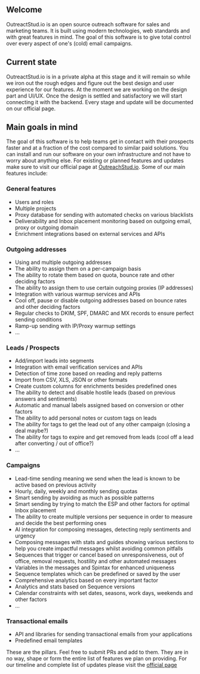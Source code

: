 ## Welcome

OutreactStud.io is an open source outreach software for sales and marketing teams. It is built using modern technologies, web standards and with great features in mind. The goal of this software is to give total control over every aspect of one's (cold) email campaigns. 

## Current state

OutreactStud.io is in a private alpha at this stage and it will remain so while we iron out the rough edges and figure out the best design and user experience for our features. At the moment we are working on the design part and UI/UX. Once the design is settled and satisfactory we will start connecting it with the backend. Every stage and update will be documented on our official page.

## Main goals in mind

The goal of this software is to help teams get in contact with their prospects faster and at a fraction of the cost compared to similar paid solutions. You can install and run our software on your own infrastructure and not have to worry about anything else. For existing or planned features and updates make sure to visit our official page at [OutreachStud.io](https://outreachstud.io). Some of our main features include:

### General features

 - Users and roles
 - Multiple projects
 - Proxy database for sending with automated checks on various blacklists
 - Deliverability and Inbox placement monitoring based on outgoing email, proxy or outgoing domain
 - Enrichment integrations based on external services and APIs

### Outgoing addresses

 - Using and multiple outgoing addresses
 - The ability to assign them on a per-campaign basis 
 - The ability to rotate them based on quota, bounce rate and other deciding factors
 - The ability to assign them to use certain outgoing proxies (IP addresses)
 - Integration with various warmup services and APIs
 - Cool off, pause or disable outgoing addresses based on bounce rates and other deciding factors
 - Regular checks to DKIM, SPF, DMARC and MX records to ensure perfect sending conditions
 - Ramp-up sending with IP/Proxy warmup settings
 - ...

### Leads / Prospects

 - Add/import leads into segments
 - Integration with email verification services and APIs
 - Detection of time zone based on reading and reply patterns
 - Import from CSV, XLS, JSON or other formats
 - Create custom columns for enrichments besides predefined ones
 - The ability to detect and disable hostile leads (based on previous answers and sentiments)
 - Automatic and manual labels assigned based on conversion or other factors
 - The ability to add personal notes or custom tags on leads
 - The ability for tags to get the lead out of any other campaign (closing a deal maybe?)
 - The ability for tags to expire and get removed from leads (cool off a lead after converting / out of office?)
 - ...

### Campaigns

 - Lead-time sending meaning we send when the lead is known to be active based on previous activity
 - Hourly, daily, weekly and monthly sending quotas
 - Smart sending by avoiding as much as possible patterns
 - Smart sending by trying to match the ESP and other factors for optimal Inbox placement
 - The ability to create multiple versions per sequence in order to measure and decide the best performing ones
 - AI integration for composing messages, detecting reply sentiments and urgency
 - Composing messages with stats and guides showing various sections to help you create impactful messages whilst avoiding common pitfalls
 - Sequences that trigger or cancel based on unresponsiveness, out of office, removal requests, hostility and other automated messages
 - Variables in the messages and Spintax for enhanced uniqueness
 - Sequence templates which can be predefined or saved by the user
 - Comprehensive analytics based on every important factor
 - Analytics and stats based on Sequence versions
 - Calendar constraints with set dates, seasons, work days, weekends and other factors
 - ... 

### Transactional emails

 - API and libraries for sending transactional emails from your applications
 - Predefined email templates

These are the pillars. Feel free to submit PRs and add to them. They are in no way, shape or form the entire list of features we plan on providing. For our timeline and complete list of updates please visit the [official page](https://outreachstud.io)
